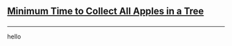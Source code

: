 <h2><a href="https://leetcode.com/problems/minimum-time-to-collect-all-apples-in-a-tree/submissions/876194165/">Minimum Time to Collect All Apples in a Tree</a></h2><h3></h3><hr>hello